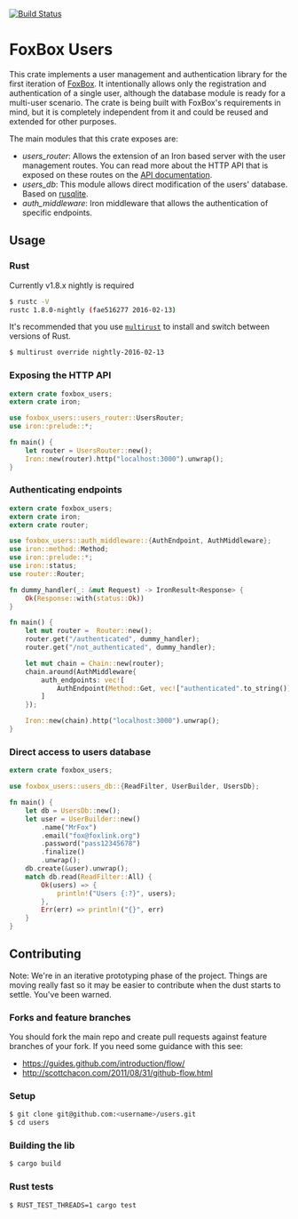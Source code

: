 [![Build Status](https://travis-ci.org/fxbox/users.svg?branch=master)](https://travis-ci.org/fxbox/users)

# FoxBox Users
This crate implements a user management and authentication library for the first iteration of [FoxBox](https://github.com/fxbox/foxbox). It intentionally allows only the registration and authentication of a single user, although the database module is ready for a multi-user scenario. The crate is being built with FoxBox's requirements in mind, but it is completely independent from it and could be reused and extended for other purposes.

The main modules that this crate exposes are:

* *users_router*:  Allows the extension of an Iron based server with the user management routes. You can read more about the HTTP API that is exposed on these routes on the [API documentation](https://github.com/fxbox/users/blob/master/doc/API.md).
* *users_db*: This module allows direct modification of the users' database. Based on [rusqlite](https://github.com/jgallagher/rusqlite).
* *auth_middleware*: Iron middleware that allows the authentication of specific endpoints.

## Usage
### Rust
Currently v1.8.x nightly is required
```bash
$ rustc -V
rustc 1.8.0-nightly (fae516277 2016-02-13)
```
It's recommended that you use [`multirust`](https://github.com/brson/multirust) to install and switch between versions of Rust.
```bash
$ multirust override nightly-2016-02-13
```
### Exposing the HTTP API
```rust
extern crate foxbox_users;
extern crate iron;

use foxbox_users::users_router::UsersRouter;
use iron::prelude::*;

fn main() {
    let router = UsersRouter::new();
    Iron::new(router).http("localhost:3000").unwrap();
}
```
### Authenticating endpoints
```rust
extern crate foxbox_users;
extern crate iron;
extern crate router;

use foxbox_users::auth_middleware::{AuthEndpoint, AuthMiddleware};
use iron::method::Method;
use iron::prelude::*;
use iron::status;
use router::Router;

fn dummy_handler(_: &mut Request) -> IronResult<Response> {
    Ok(Response::with(status::Ok))
}

fn main() {
    let mut router =  Router::new();
    router.get("/authenticated", dummy_handler);
    router.get("/not_authenticated", dummy_handler);

    let mut chain = Chain::new(router);
    chain.around(AuthMiddleware{
        auth_endpoints: vec![
            AuthEndpoint(Method::Get, vec!["authenticated".to_string()])
        ]
    });

    Iron::new(chain).http("localhost:3000").unwrap();
}
```
### Direct access to users database
```rust
extern crate foxbox_users;

use foxbox_users::users_db::{ReadFilter, UserBuilder, UsersDb};

fn main() {
    let db = UsersDb::new();
    let user = UserBuilder::new()
        .name("MrFox")
        .email("fox@foxlink.org")
        .password("pass12345678")
        .finalize()
        .unwrap();
    db.create(&user).unwrap();
    match db.read(ReadFilter::All) {
        Ok(users) => {
            println!("Users {:?}", users);
        },
        Err(err) => println!("{}", err)
    }
}
```
## Contributing
Note: We're in an iterative prototyping phase of the project. Things are moving
really fast so it may be easier to contribute when the dust starts to settle.
You've been warned.
### Forks and feature branches
You should fork the main repo and create pull requests against feature branches
of your fork. If you need some guidance with this see:
 - https://guides.github.com/introduction/flow/
 - http://scottchacon.com/2011/08/31/github-flow.html
### Setup
```bash
$ git clone git@github.com:<username>/users.git
$ cd users
```
### Building the lib
```bash
$ cargo build
```
### Rust tests
```bash
$ RUST_TEST_THREADS=1 cargo test
```

